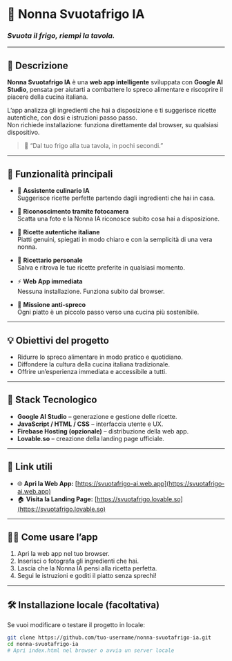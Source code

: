# 🧺 Nonna Svuotafrigo IA  
### *Svuota il frigo, riempi la tavola.*

---

## 🧩 Descrizione

**Nonna Svuotafrigo IA** è una **web app intelligente** sviluppata con **Google AI Studio**, pensata per aiutarti a combattere lo spreco alimentare e riscoprire il piacere della cucina italiana.  

L’app analizza gli ingredienti che hai a disposizione e ti suggerisce ricette autentiche, con dosi e istruzioni passo passo.  
Non richiede installazione: funziona direttamente dal browser, su qualsiasi dispositivo.  

> 🍅 “Dal tuo frigo alla tua tavola, in pochi secondi.”

---

## 🚀 Funzionalità principali

- 🧠 **Assistente culinario IA**  
  Suggerisce ricette perfette partendo dagli ingredienti che hai in casa.  

- 📸 **Riconoscimento tramite fotocamera**  
  Scatta una foto e la Nonna IA riconosce subito cosa hai a disposizione.  

- 🍝 **Ricette autentiche italiane**  
  Piatti genuini, spiegati in modo chiaro e con la semplicità di una vera nonna.  

- 💾 **Ricettario personale**  
  Salva e ritrova le tue ricette preferite in qualsiasi momento.  

- ⚡ **Web App immediata**  
  Nessuna installazione. Funziona subito dal browser.  

- 🌱 **Missione anti-spreco**  
  Ogni piatto è un piccolo passo verso una cucina più sostenibile.  

---

## 💡 Obiettivi del progetto

- Ridurre lo spreco alimentare in modo pratico e quotidiano.  
- Diffondere la cultura della cucina italiana tradizionale.  
- Offrire un’esperienza immediata e accessibile a tutti.  

---

## 🧰 Stack Tecnologico

- **Google AI Studio** – generazione e gestione delle ricette.  
- **JavaScript / HTML / CSS** – interfaccia utente e UX.  
- **Firebase Hosting (opzionale)** – distribuzione della web app.  
- **Lovable.so** – creazione della landing page ufficiale.  

---

## 🔗 Link utili

- 🌐 **Apri la Web App:** [https://svuotafrigo-ai.web.app](https://svuotafrigo-ai.web.app)  
- 🏠 **Visita la Landing Page:** [https://svuotafrigo.lovable.so](https://svuotafrigo.lovable.so)  


---

## 🧑‍🍳 Come usare l’app

1. Apri la web app nel tuo browser.  
2. Inserisci o fotografa gli ingredienti che hai.  
3. Lascia che la Nonna IA pensi alla ricetta perfetta.  
4. Segui le istruzioni e goditi il piatto senza sprechi!  

---

## 🛠️ Installazione locale (facoltativa)

Se vuoi modificare o testare il progetto in locale:

```bash
git clone https://github.com/tuo-username/nonna-svuotafrigo-ia.git
cd nonna-svuotafrigo-ia
# Apri index.html nel browser o avvia un server locale

